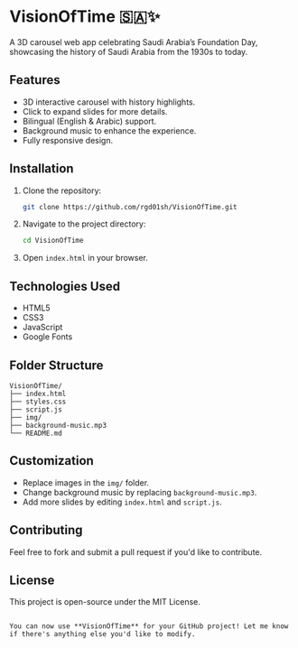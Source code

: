 
# VisionOfTime 🇸🇦✨

A 3D carousel web app celebrating Saudi Arabia’s Foundation Day, showcasing the history of Saudi Arabia from the 1930s to today.

## Features

- 3D interactive carousel with history highlights.
- Click to expand slides for more details.
- Bilingual (English & Arabic) support.
- Background music to enhance the experience.
- Fully responsive design.

## Installation

1. Clone the repository:
   ```bash
   git clone https://github.com/rgd01sh/VisionOfTime.git
   ```

2. Navigate to the project directory:
   ```bash
   cd VisionOfTime
   ```

3. Open `index.html` in your browser.

## Technologies Used

- HTML5
- CSS3
- JavaScript
- Google Fonts

## Folder Structure

```
VisionOfTime/
├── index.html
├── styles.css
├── script.js
├── img/
├── background-music.mp3
└── README.md
```

## Customization

- Replace images in the `img/` folder.
- Change background music by replacing `background-music.mp3`.
- Add more slides by editing `index.html` and `script.js`.

## Contributing

Feel free to fork and submit a pull request if you'd like to contribute.

## License

This project is open-source under the MIT License.
```

You can now use **VisionOfTime** for your GitHub project! Let me know if there's anything else you'd like to modify.
